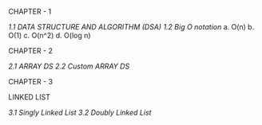 CHAPTER - 1

_1.1 DATA STRUCTURE AND ALGORITHM (DSA)_
_1.2 Big O notation_
a. O(n)
b. O(1)
c. O(n^2)
d. O(log n)

CHAPTER - 2

_2.1 ARRAY DS_
_2.2 Custom ARRAY DS_

CHAPTER - 3

LINKED LIST

_3.1 Singly Linked List_
_3.2 Doubly Linked List_